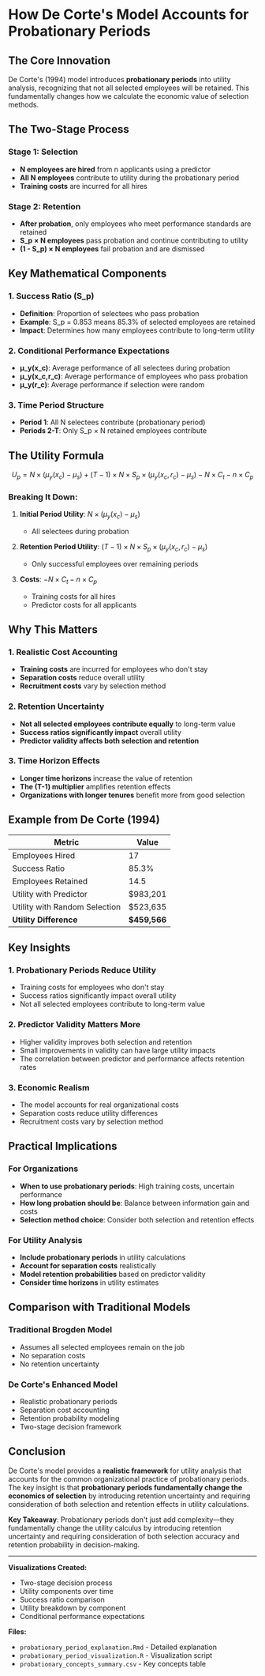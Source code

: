 # How De Corte's Model Accounts for Probationary Periods

## The Core Innovation

De Corte's (1994) model introduces **probationary periods** into utility analysis, recognizing that not all selected employees will be retained. This fundamentally changes how we calculate the economic value of selection methods.

## The Two-Stage Process

### Stage 1: Selection
- **N employees are hired** from n applicants using a predictor
- **All N employees** contribute to utility during the probationary period
- **Training costs** are incurred for all hires

### Stage 2: Retention
- **After probation**, only employees who meet performance standards are retained
- **S_p × N employees** pass probation and continue contributing to utility
- **(1 - S_p) × N employees** fail probation and are dismissed

## Key Mathematical Components

### 1. Success Ratio (S_p)
- **Definition**: Proportion of selectees who pass probation
- **Example**: S_p = 0.853 means 85.3% of selected employees are retained
- **Impact**: Determines how many employees contribute to long-term utility

### 2. Conditional Performance Expectations
- **μ_y(x_c)**: Average performance of all selectees during probation
- **μ_y(x_c,r_c)**: Average performance of employees who pass probation
- **μ_y(r_c)**: Average performance if selection were random

### 3. Time Period Structure
- **Period 1**: All N selectees contribute (probationary period)
- **Periods 2-T**: Only S_p × N retained employees contribute

## The Utility Formula

$$U_p = N \times (\mu_y(x_c) - \mu_s) + (T-1) \times N \times S_p \times (\mu_y(x_c,r_c) - \mu_s) - N \times C_t - n \times C_p$$

### Breaking It Down:

1. **Initial Period Utility**: $N \times (\mu_y(x_c) - \mu_s)$
   - All selectees during probation

2. **Retention Period Utility**: $(T-1) \times N \times S_p \times (\mu_y(x_c,r_c) - \mu_s)$
   - Only successful employees over remaining periods

3. **Costs**: $-N \times C_t - n \times C_p$
   - Training costs for all hires
   - Predictor costs for all applicants

## Why This Matters

### 1. Realistic Cost Accounting
- **Training costs** are incurred for employees who don't stay
- **Separation costs** reduce overall utility
- **Recruitment costs** vary by selection method

### 2. Retention Uncertainty
- **Not all selected employees contribute equally** to long-term value
- **Success ratios significantly impact** overall utility
- **Predictor validity affects both selection and retention**

### 3. Time Horizon Effects
- **Longer time horizons** increase the value of retention
- **The (T-1) multiplier** amplifies retention effects
- **Organizations with longer tenures** benefit more from good selection

## Example from De Corte (1994)

| Metric | Value |
|--------|-------|
| Employees Hired | 17 |
| Success Ratio | 85.3% |
| Employees Retained | 14.5 |
| Utility with Predictor | $983,201 |
| Utility with Random Selection | $523,635 |
| **Utility Difference** | **$459,566** |

## Key Insights

### 1. Probationary Periods Reduce Utility
- Training costs for employees who don't stay
- Success ratios significantly impact overall utility
- Not all selected employees contribute to long-term value

### 2. Predictor Validity Matters More
- Higher validity improves both selection and retention
- Small improvements in validity can have large utility impacts
- The correlation between predictor and performance affects retention rates

### 3. Economic Realism
- The model accounts for real organizational costs
- Separation costs reduce utility differences
- Recruitment costs vary by selection method

## Practical Implications

### For Organizations
- **When to use probationary periods**: High training costs, uncertain performance
- **How long probation should be**: Balance between information gain and costs
- **Selection method choice**: Consider both selection and retention effects

### For Utility Analysis
- **Include probationary periods** in utility calculations
- **Account for separation costs** realistically
- **Model retention probabilities** based on predictor validity
- **Consider time horizons** in utility estimates

## Comparison with Traditional Models

### Traditional Brogden Model
- Assumes all selected employees remain on the job
- No separation costs
- No retention uncertainty

### De Corte's Enhanced Model
- Realistic probationary periods
- Separation cost accounting
- Retention probability modeling
- Two-stage decision framework

## Conclusion

De Corte's model provides a **realistic framework** for utility analysis that accounts for the common organizational practice of probationary periods. The key insight is that **probationary periods fundamentally change the economics of selection** by introducing retention uncertainty and requiring consideration of both selection and retention effects in utility calculations.

**Key Takeaway**: Probationary periods don't just add complexity—they fundamentally change the utility calculus by introducing retention uncertainty and requiring consideration of both selection accuracy and retention probability in decision-making.

---

**Visualizations Created:**
- Two-stage decision process
- Utility components over time
- Success ratio comparison
- Utility breakdown by component
- Conditional performance expectations

**Files:**
- `probationary_period_explanation.Rmd` - Detailed explanation
- `probationary_period_visualization.R` - Visualization script
- `probationary_concepts_summary.csv` - Key concepts table 